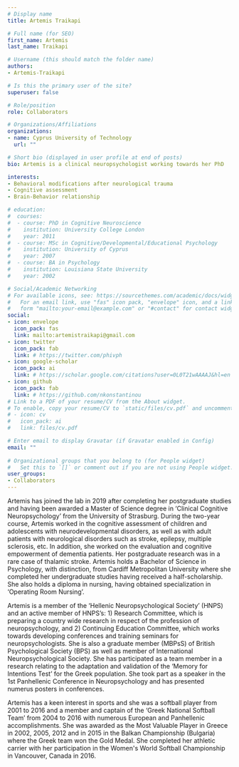 ```yaml
---
# Display name
title: Artemis Traikapi

# Full name (for SEO)
first_name: Artemis
last_name: Traikapi

# Username (this should match the folder name)
authors:
- Artemis-Traikapi

# Is this the primary user of the site?
superuser: false

# Role/position
role: Collaborators

# Organizations/Affiliations
organizations:
- name: Cyprus University of Technology
  url: ""

# Short bio (displayed in user profile at end of posts)
bio: Artemis is a clinical neuropsychologist working towards her PhD 

interests:
- Behavioral modifications after neurological trauma
- Cognitive assessment
- Brain-Behavior relationship

# education:
#  courses:
#  - course: PhD in Cognitive Neuroscience
#    institution: University College London
#    year: 2011
#  - course: MSc in Cognitive/Developmental/Educational Psychology
#    institution: University of Cyprus
#    year: 2007
#  - course: BA in Psychology
#    institution: Louisiana State University
#    year: 2002

# Social/Academic Networking
# For available icons, see: https://sourcethemes.com/academic/docs/widgets/#icons
#   For an email link, use "fas" icon pack, "envelope" icon, and a link in the
#   form "mailto:your-email@example.com" or "#contact" for contact widget.
social:
- icon: envelope
  icon_pack: fas
  link: mailto:artemistraikapi@gmail.com
- icon: twitter
  icon_pack: fab
  link: # https://twitter.com/phivph
- icon: google-scholar
  icon_pack: ai
  link: # https://scholar.google.com/citations?user=0L0T21wAAAAJ&hl=en
- icon: github
  icon_pack: fab
  link: # https://github.com/nkonstantinou
# Link to a PDF of your resume/CV from the About widget.
# To enable, copy your resume/CV to `static/files/cv.pdf` and uncomment the lines below.  
# - icon: cv
#   icon_pack: ai
#   link: files/cv.pdf

# Enter email to display Gravatar (if Gravatar enabled in Config)
email: ""
  
# Organizational groups that you belong to (for People widget)
#   Set this to `[]` or comment out if you are not using People widget.  
user_groups:
- Collaborators
---
```


Artemis has joined the lab in 2019 after completing her postgraduate studies and having been awarded a Master of Science degree in ‘Clinical Cognitive Neuropsychology’ from the University of Strasburg. During the two-year course, Artemis worked in the cognitive assessment of children and adolescents with neurodevelopmental disorders, as well as with adult patients with neurological disorders such as stroke, epilepsy, multiple sclerosis, etc. In addition, she worked on the evaluation and cognitive empowerment of dementia patients. Her postgraduate research was in a rare case of thalamic stroke. Artemis holds a Bachelor of Science in Psychology, with distinction, from Cardiff Metropolitan University where she completed her undergraduate studies having received a half-scholarship. She also holds a diploma in nursing, having obtained specialization in ‘Operating Room Nursing’. 

Artemis is a member of the ‘Hellenic Neuropsychological Society’ (HNPS) and an active member of HNPS’s: 1) Research Committee, which is preparing a country wide research in respect of the profession of neuropsychology, and 2) Continuing Education Committee, which works towards developing conferences and training seminars for neuropsychologists. She is also a graduate member (MBPsS) of British Psychological Society (BPS) as well as member of International Neuropsychological Society. She has participated as a team member in a research relating to the adaptation and validation of the ‘Memory for Intentions Test’ for the Greek population. She took part as a speaker in the 1st Panhellenic Conference in Neuropsychology and has presented numerus posters in conferences.

Artemis has a keen interest in sports and she was a softball player from 2001 to 2016 and a member and captain of the ‘Greek National Softball Team’ from 2004 to 2016 with numerous European and Panhellenic accomplishments. She was awarded as the Most Valuable Player in Greece in 2002, 2005, 2012 and in 2015 in the Balkan Championship (Bulgaria) where the Greek team won the Gold Medal. She completed her athletic carrier with her participation in the Women's World Softball Championship in Vancouver, Canada in 2016.
